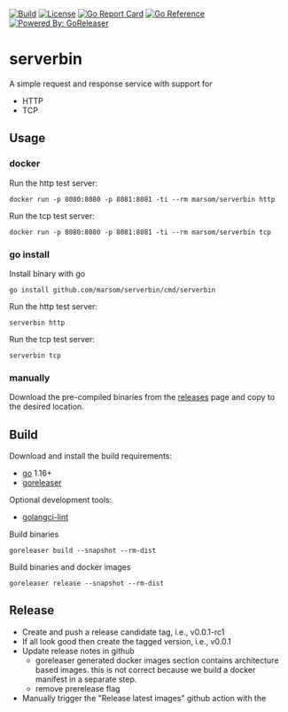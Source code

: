 [![Build](https://github.com/marsom/serverbin/workflows/build/badge.svg)](https://github.com/marsom/serverbin/actions)
[![License](https://img.shields.io/github/license/marsom/serverbin)](/LICENSE)
[![Go Report Card](https://goreportcard.com/badge/github.com/marsom/serverbin)](https://goreportcard.com/report/github.com/marsom/serverbin)
[![Go Reference](https://pkg.go.dev/badge/github.com/marsom/serverbin.svg)](https://pkg.go.dev/github.com/marsom/serverbin)
[![Powered By: GoReleaser](https://img.shields.io/badge/powered%20by-goreleaser-green.svg)](https://github.com/goreleaser)

# serverbin

A simple request and response service with support for

- HTTP 
- TCP


## Usage

### docker

Run the http test server:
```
docker run -p 8080:8080 -p 8081:8081 -ti --rm marsom/serverbin http
```


Run the tcp test server:
```
docker run -p 8080:8080 -p 8081:8081 -ti --rm marsom/serverbin tcp
```

### go install

Install binary with go
```
go install github.com/marsom/serverbin/cmd/serverbin
```

Run the http test server:
```
serverbin http
```


Run the tcp test server:
```
serverbin tcp
```

### manually

Download the pre-compiled binaries from the [releases](https://github.com/marsom/serverbin/releases) page and copy to 
the desired location.

## Build

Download and install the build requirements:
* [go](https://golang.org/) 1.16+
* [goreleaser](https://goreleaser.com/)

Optional development tools:
* [golangci-lint](https://golangci-lint.run/)

Build binaries
```
goreleaser build --snapshot --rm-dist
```

Build binaries and docker images
```
goreleaser release --snapshot --rm-dist
```

## Release

* Create and push a release candidate tag, i.e., v0.0.1-rc1
* If all look good then create the tagged version, i.e., v0.0.1
* Update release notes in github
  * goreleaser generated docker images section contains architecture based images. this is not correct because we 
    build a docker manifest in a separate step.
  * remove prerelease flag
* Manually trigger the "Release latest images" github action with the 